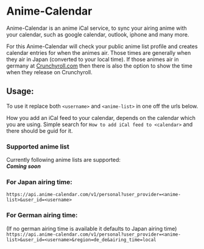 Anime-Calendar
======

Anime-Calendar is an anime iCal service, to sync your airing anime with your calendar, such as google calendar, outlook,
iphone and many more.

For this Anime-Calendar will check your public anime list profile and creates calendar entries for when the animes air.
Those times are generally when they air in Japan (converted to your local time). If those animes air in germany
at [Crunchyroll.com](https://www.crunchyroll.com) then there is also the option to show the time when they release on
Crunchyroll.

## Usage:

To use it replace both `<username>` and `<anime-list>` in one off the urls below.

How you add an iCal feed to your calendar, depends on the calendar which you are using. Simple search
for `How to add iCal feed to <calendar>` and there should be guid for it.

### Supported anime list

Currently following anime lists are supported:<br>
***Coming soon***

### For Japan airing time:

`https://api.anime-calendar.com/v1/personal?user_provider=<anime-list>&user_id=<username>`

### For German airing time:

(If no german airing time is available it defaults to Japan airing time)<br>
`https://api.anime-calendar.com/v1/personal?user_provider=<anime-list>&user_id=<username>&region=de_de&airing_time=local`